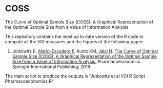 # COSS
The Curve of Optimal Sample Size (COSS): A Graphical Representation of the Optimal Sample Size from a Value of Information Analysis

This repository contains the most up to date version of the R code to compute all the VOI measures and the figures of the following paper:

1. Jutkowitz E, [Alarid-Escudero F](https://github.com/feralaes), Kuntz KM, [Jalal H](https://github.com/hjalal). [The Curve of Optimal Sample Size (COSS): A Graphical Representation of the Optimal Sample Size from a Value of Information Analysis.](http://link.springer.com/10.1007/s40273-019-00770-z) Pharmacoeconomics. Springer International Publishing; 2019. 

The main script to produce the outputs is "Jutkowitz et al VOI R Script Pharmacoeconomics.R"
